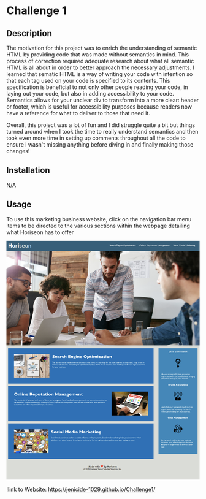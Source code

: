 # Challenge 1

## Description

The motivation for this project was to enrich the understanding of semantic HTML by providing code that was made without semantics in mind. This process of correction required adequate research about what all semantic HTML is all about in order to better approach the necessary adjustments. I learned that sematic HTML is a way of writing your code with intention so that each tag used on your code is specified to its contents. This specification is beneficial to not only other people reading your code, in laying out your code, but also in adding accessibility to your code. Semantics allows for your unclear div to transform into a more clear: header or footer, which is useful for accessibility purposes because readers now have a reference for what to deliver to those that need it. 

Overall, this project was a lot of fun and I did struggle quite a bit but things turned around when I took the time to really understand semantics and then took even more time in setting up comments throughout all the code to ensure i wasn't missing anything before diving in and finally making those changes!  


## Installation

N/A

## Usage

To use this marketing business website, click on the navigation bar menu items to be directed to the various sections within the webpage detailing what Horiseon has to offer


![Screenshot of Website](assets/images/screenshot.on.shots.png)

!link to Website: https://jenicide-1029.github.io/Challenge1/ 
